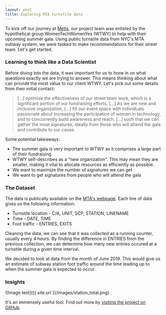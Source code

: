 ```yaml
---
layout: post
title: Exploring MTA turnstile data
---
```


To kick off our journey at [Metis](http://www.thisismetis.com), our project team was enlisted by the hypothetical group WomenTechWomenYes (WTWY) to help with their upcoming summer gala. Using public turnstile data from NYC's MTA subway system, we were tasked to make recommendations for their street team. Let's get started.

### Learning to think like a Data Scientist
Before diving into the data, it was important for us to hone in on what questions exactly we are trying to answer. This means thinking about what can provide the most value to our client WTWY. Let's pick out some details from their initial contact:

>[...] optimize the effectiveness of our street team work, which is a significant portion of our fundraising efforts. [...] As we are new and inclusive organization, [...] fill our event space with individuals passionate about increasing the participation of women in technology, and to concurrently build awareness and reach. [...] such that we can gather the most signatures, ideally from those who will attend the gala and contribute to our cause.

Some potential takeaways:
* The summer gala is very important to WTWY as it comprises a large part of their fundraising
* WTWY self-describes as a "new organization". This may mean they are smaller, making it vital to allocate resources as efficiently as possible.
* We want to maximize the number of signatures we can get
* We want to get signatures from people who will attend the gala

### The Dataset
The data is publically available on the [MTA's webpage](http://web.mta.info/developers/turnstile.html). Each line of data gives us the following information:
* Turnstile location - C/A, UNIT, SCP, STATION, LINENAME
* Time - DATE, TIME
* Foot traffic - ENTRIES, EXITS

Cleaning the data, we can see that it was collected as a running counter, usually every 4 hours. By finding the difference in ENTRIES from the previous collection, we can determine how many new entries occured at a turnstile during a given time interval.

We decided to look at data from the month of June 2019. This would give us an estimate of subway station foot traffic around the time leading up to when the summer gala is expected to occur. 

### Insights

![Image test]({{ site.url }}/images/station_total.png)

It's an immensely useful tool. Find out more by [visiting the project on GitHub](https://github.com/jekyll/jekyll).
